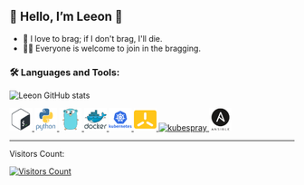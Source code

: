  ## 🎲 Hello, I’m Leeon 👋


- 👀 I love to brag; if I don't brag, I'll die.
- 🧑‍💻 Everyone is welcome to join in the bragging.



### 🛠️ Languages and Tools:

![Leeon GitHub stats](https://github-readme-stats.vercel.app/api?username=leeonfu&show_icons=true&theme=transparent)

<p align="left"> 
  <a href="https://www.gnu.org/software/bash/manual/bash.html" target="_blank">
    <img src="https://raw.githubusercontent.com/devicons/devicon/master/icons/bash/bash-original.svg" alt="bash" width="40" height="40"/>
  </a>
  <a href="https://www.python.org/" target="_blank">
    <img src="https://raw.githubusercontent.com/devicons/devicon/master/icons/python/python-original-wordmark.svg" alt="python" width="40" height="40"/>
  </a>
  <a href="https://golang.org" target="_blank">
    <img src="https://raw.githubusercontent.com/devicons/devicon/master/icons/go/go-original.svg" alt="go" width="40" height="40"/>
  </a>
  <a href="https://www.docker.com/" target="_blank">
    <img src="https://raw.githubusercontent.com/devicons/devicon/master/icons/docker/docker-original-wordmark.svg" alt="docker" width="40" height="40"/>
  </a>
  <a href="https://kubernetes.io/" target="_blank">
    <img src="https://raw.githubusercontent.com/devicons/devicon/master/icons/kubernetes/kubernetes-plain-wordmark.svg" alt="kubernetes" width="40" height="40"/>
  </a>
  <a href="https://k3s.io/" target="_blank">
    <img src="https://raw.githubusercontent.com/devicons/devicon/master/icons/k3s/k3s-original.svg" alt="k3s" width="40" height="40"/>
  </a>
  <a href="https://kubespray.io/" target="_blank">
    <img src="https://raw.githubusercontent.com/kubernetes-sigs/kubespray/master/logo/logo-clear.svg" alt="kubespray" width="40" height="40"/>
  </a>
  <a href="https://www.ansible.com/" target="_blank">
    <img src="https://raw.githubusercontent.com/devicons/devicon/master/icons/ansible/ansible-original-wordmark.svg" alt="ansible" width="40" height="40"/>
  </a>
</p>

---

Visitors Count:

[![Visitors Count](https://profile-counter.glitch.me/{leeonfu}/count.svg)](https://github.com/leeonfu)

